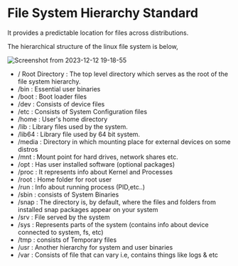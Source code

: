 # File System Hierarchy Standard 

It provides a predictable location for files across distributions.

The hierarchical structure of the linux file system is below,

![Screenshot from 2023-12-12 19-18-55](https://github.com/V-R-7/Shell-Scripting/assets/62888693/8fca9284-7fa2-461c-9455-5caa95865ae1)


-  / Root Directory : The top level directory which serves as the root of the file system hierarchy.
-  /bin   : Essential user binaries 
-  /boot  : Boot loader files 
-  /dev   : Consists of device files 
-  /etc   : Consists of System Configuration files
-  /home  : User's home directory 
-  /lib   : Library files used by the system.
-  /lib64 : Library file used by 64 bit system.
-  /media : Directory in which mounting place for external devices on some distros
-  /mnt   : Mount point for hard drives, network shares etc.
-  /opt   : Has user installed software (optional packages)
-  /proc  : It represents info about Kernel and Processes
-  /root  : Home folder for root user
-  /run   : Info about running process (PID,etc..)
-  /sbin  : consists of System Binaries
-  /snap  : The directory is, by default, where the files and folders from installed snap packages appear on your system
-  /srv   : File served by the system
-  /sys   : Represents parts of the system (contains info about device connected to system, fs, etc)
-  /tmp   : consists of Temporary files
-  /usr   : Another hierarchy for system and user binaries
-  /var   : Consists of file that can vary i.e, contains things like logs & etc


